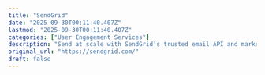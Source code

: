 ```yaml
---
title: "SendGrid"
date: "2025-09-30T00:11:40.407Z"
lastmod: "2025-09-30T00:11:40.407Z"
categories: ["User Engagement Services"]
description: "Send at scale with SendGrid’s trusted email API and marketing campaigns platform, delivering 148+ billion emails for senders like you every month."
original_url: "https://sendgrid.com/"
draft: false
---
```


